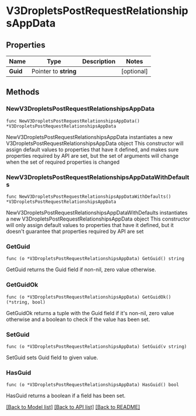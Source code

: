 # V3DropletsPostRequestRelationshipsAppData

## Properties

Name | Type | Description | Notes
------------ | ------------- | ------------- | -------------
**Guid** | Pointer to **string** |  | [optional] 

## Methods

### NewV3DropletsPostRequestRelationshipsAppData

`func NewV3DropletsPostRequestRelationshipsAppData() *V3DropletsPostRequestRelationshipsAppData`

NewV3DropletsPostRequestRelationshipsAppData instantiates a new V3DropletsPostRequestRelationshipsAppData object
This constructor will assign default values to properties that have it defined,
and makes sure properties required by API are set, but the set of arguments
will change when the set of required properties is changed

### NewV3DropletsPostRequestRelationshipsAppDataWithDefaults

`func NewV3DropletsPostRequestRelationshipsAppDataWithDefaults() *V3DropletsPostRequestRelationshipsAppData`

NewV3DropletsPostRequestRelationshipsAppDataWithDefaults instantiates a new V3DropletsPostRequestRelationshipsAppData object
This constructor will only assign default values to properties that have it defined,
but it doesn't guarantee that properties required by API are set

### GetGuid

`func (o *V3DropletsPostRequestRelationshipsAppData) GetGuid() string`

GetGuid returns the Guid field if non-nil, zero value otherwise.

### GetGuidOk

`func (o *V3DropletsPostRequestRelationshipsAppData) GetGuidOk() (*string, bool)`

GetGuidOk returns a tuple with the Guid field if it's non-nil, zero value otherwise
and a boolean to check if the value has been set.

### SetGuid

`func (o *V3DropletsPostRequestRelationshipsAppData) SetGuid(v string)`

SetGuid sets Guid field to given value.

### HasGuid

`func (o *V3DropletsPostRequestRelationshipsAppData) HasGuid() bool`

HasGuid returns a boolean if a field has been set.


[[Back to Model list]](../README.md#documentation-for-models) [[Back to API list]](../README.md#documentation-for-api-endpoints) [[Back to README]](../README.md)


